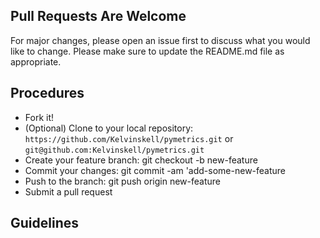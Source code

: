 ## Pull Requests Are Welcome

For major changes, please open an issue first to discuss what you would like to change.
Please make sure to update the README.md file as appropriate.

## Procedures

- Fork it!
- (Optional) Clone to your local repository: `https://github.com/Kelvinskell/pymetrics.git` or `git@github.com:Kelvinskell/pymetrics.git`
- Create your feature branch: git checkout -b new-feature
- Commit your changes: git commit -am 'add-some-new-feature
- Push to the branch: git push origin new-feature
- Submit a pull request

## Guidelines

